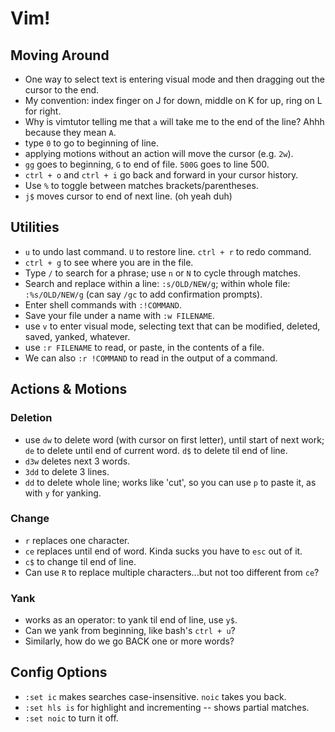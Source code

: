 # Vim!

## Moving Around
- One way to select text is entering visual mode and then dragging out the cursor to the end.
- My convention: index finger on J for down, middle on K for up, ring on L for right.
- Why is vimtutor telling me that `a` will take me to the end of the line? Ahhh because they mean `A`.
- type `0` to go to beginning of line.
- applying motions without an action will move the cursor (e.g. `2w`).
- `gg` goes to beginning, `G` to end of file. `500G` goes to line 500.
- `ctrl + o` and `ctrl + i` go back and forward in your cursor history.
- Use `%` to toggle between matches brackets/parentheses.
- `j$` moves cursor to end of next line. (oh yeah duh)

## Utilities
- `u` to undo last command. `U` to restore line. `ctrl + r` to redo command.
- `ctrl + g` to see where you are in the file.
- Type `/` to search for a phrase; use `n` or `N` to cycle through matches.
- Search and replace within a line: `:s/OLD/NEW/g`; within whole file: `:%s/OLD/NEW/g` (can say `/gc` to add confirmation prompts).
- Enter shell commands with `:!COMMAND`.
- Save your file under a name with `:w FILENAME`.
- use `v` to enter visual mode, selecting text that can be modified, deleted, saved, yanked, whatever.
- use `:r FILENAME` to read, or paste, in the contents of a file.
- We can also `:r !COMMAND` to read in the output of a command.

## Actions & Motions
### Deletion
- use `dw` to delete word (with cursor on first letter), until start of next work; `de` to delete until end of current word. `d$` to delete til end of line.
- `d3w` deletes next 3 words.
- `3dd` to delete 3 lines.
- `dd` to delete whole line; works like 'cut', so you can use `p` to paste it, as with `y` for yanking.

### Change
- `r` replaces one character.
- `ce` replaces until end of word. Kinda sucks you have to `esc` out of it.
- `c$` to change til end of line.
- Can use `R` to replace multiple characters...but not too different from `ce`?

### Yank
- works as an operator: to yank til end of line, use `y$`.
- Can we yank from beginning, like bash's `ctrl + u`?
- Similarly, how do we go BACK one or more words?

## Config Options
- `:set ic` makes searches case-insensitive. `noic` takes you back.
- `:set hls is` for highlight and incrementing -- shows partial matches.
- `:set noic` to turn it off.

